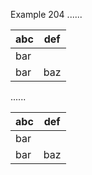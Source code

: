 Example 204
......

| abc | def |
| --- | --- |
| bar |
| bar | baz | boo |

......

<table>
<thead>
<tr>
<th>abc</th>
<th>def</th>
</tr>
</thead>
<tbody>
<tr>
<td>bar</td>
<td></td>
</tr>
<tr>
<td>bar</td>
<td>baz</td>
</tr>
</tbody>
</table>

